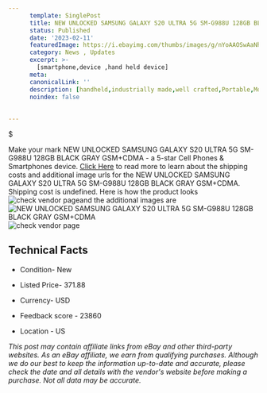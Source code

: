 ```yaml
---
      template: SinglePost
      title: NEW UNLOCKED SAMSUNG GALAXY S20 ULTRA 5G SM-G988U 128GB BLACK GRAY GSM+CDMA
      status: Published
      date: '2023-02-11'
      featuredImage: https://i.ebayimg.com/thumbs/images/g/nYoAAOSwAaNhm1TK/s-l225.jpg
      category: News , Updates
      excerpt: >-
        [smartphone,device ,hand held device]
      meta:
      canonicalLink: ''
      description: [handheld,industrially made,well crafted,Portable,Mobile,Compact,Convenient,Lightweight,Maneuverable,Man-portable,Miniature,Carriable,Hand-held,Light,Holdable,Transportable,Mobile device,Pocket-sized,On-the-go,Wireless,Cordless,Compact size,Convenient size, smartphone,device ,hand held device]
      noindex: false
      
        
---
```

$

Make your mark NEW UNLOCKED SAMSUNG GALAXY S20 ULTRA 5G SM-G988U 128GB BLACK GRAY GSM+CDMA - a 5-star Cell Phones & Smartphones device. [Click Here](https://www.ebay.com/itm/194520497966?hash=item2d4a533f2e%3Ag%3AnYoAAOSwAaNhm1TK&mkevt=1&mkcid=1&mkrid=711-53200-19255-0&campid=%253CePNCampaignId%253E&customid=%253CreferenceId%253E&toolid=10049) to read more to learn about the shipping costs and additional image urls for the NEW UNLOCKED SAMSUNG GALAXY S20 ULTRA 5G SM-G988U 128GB BLACK GRAY GSM+CDMA. Shipping cost is undefined. Here is how the product looks ![check vendor page](https://i.ebayimg.com/thumbs/images/g/nYoAAOSwAaNhm1TK/s-l225.jpg)and the additional images are![NEW UNLOCKED SAMSUNG GALAXY S20 ULTRA 5G SM-G988U 128GB BLACK GRAY GSM+CDMA](https://i.ebayimg.com/images/g/nYoAAOSwAaNhm1TK/s-l1600.jpg)![check vendor page](https://origin-galleryplus.ebayimg.com/ws/web/194520497966_2_0_1/225x225.jpg,https://origin-galleryplus.ebayimg.com/ws/web/194520497966_3_0_1/225x225.jpg,https://origin-galleryplus.ebayimg.com/ws/web/194520497966_4_0_1/225x225.jpg,https://origin-galleryplus.ebayimg.com/ws/web/194520497966_5_0_1/225x225.jpg,https://origin-galleryplus.ebayimg.com/ws/web/194520497966_6_0_1/225x225.jpg,https://origin-galleryplus.ebayimg.com/ws/web/194520497966_7_0_1/225x225.jpg,https://origin-galleryplus.ebayimg.com/ws/web/194520497966_8_0_1/225x225.jpg,https://origin-galleryplus.ebayimg.com/ws/web/194520497966_9_0_1/225x225.jpg,https://origin-galleryplus.ebayimg.com/ws/web/194520497966_10_0_1/225x225.jpg,https://origin-galleryplus.ebayimg.com/ws/web/194520497966_11_0_1/225x225.jpg)



 ## Technical Facts 



     
      

 - Condition- New 


      

 - Listed Price- 371.88 


      

 - Currency- USD 


      

 - Feedback score - 23860 


      

 - Location - US 


      
      

 *_This post may contain affiliate links from eBay and other third-party websites. As an eBay affiliate, we earn from qualifying purchases. Although we do our best to keep the information up-to-date and accurate, please check the date and all details with the vendor's website before making a purchase. Not all data may be accurate._*






